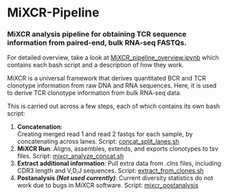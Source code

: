 # MiXCR-Pipeline
### MiXCR analysis pipeline for obtaining TCR sequence information from paired-end, bulk RNA-seq FASTQs. 

For detailed overview, take a look at [MiXCR_pipeline_overview.ipynb](https://github.com/jmakings/MiXCR-Pipeline/blob/main/MiXCR_pipeline_overview.ipynb) which contains each bash script and a description of how they work.

MiXCR is a universal framework that derives quantitated BCR and TCR clonotype information from raw DNA and RNA sequences. Here, it is used to derive TCR clonotype information from bulk RNA-seq data.

This is carried out across a few steps, each of which contains its own bash script: 
1. **Concatenation**: <br>Creating merged read 1 and read 2 fastqs for each sample, by concatenating across lanes. 
Script: [concat_split_lanes.sh](https://github.com/jmakings/MiXCR-Pipeline/blob/main/concat_split_lanes.sh)
2. **MiXCR Run**: Aligns, assembles, extends, and exports clonotypes to tsv files. 
Script: [mixcr_analyze_concat.sh](https://github.com/jmakings/MiXCR-Pipeline/blob/main/mixcr_analyze_concat.sh)
3. **Extract additional information**: Pull extra data from .clns files, including CDR3 length and V,D,J sequences. 
Script: [extract_from_clones.sh](https://github.com/jmakings/MiXCR-Pipeline/blob/main/extract_from_clones.sh)
4. **Postanalysis *(Not used currently)***: Current diversity statistics do not work due to bugs in MiXCR software. 
Script: [mixcr_postanalysis](https://github.com/jmakings/MiXCR-Pipeline/blob/main/mixcr_postanalysis.sh)

